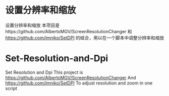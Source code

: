 # 设置分辨率和缩放
设置分辨率和缩放
本项目是https://github.com/AlbertoMGV/ScreenResolutionChanger 和 https://github.com/imniko/SetDPI 的结合，用以在一个脚本中调整分辨率和缩放
# Set-Resolution-and-Dpi
Set Resolution and Dpi
This project is https://github.com/AlbertoMGV/ScreenResolutionChanger And https://github.com/imniko/SetDPI To adjust resolution and zoom in one script
